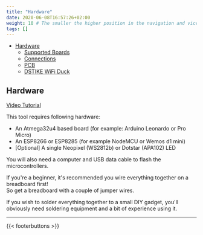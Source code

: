 ```yaml
---
title: "Hardware"
date: 2020-06-08T16:57:26+02:00
weight: 10 # The smaller the higher position in the navigation and vice versa
tags: []
---
```


- [Hardware](/wifiduck/hardware/hardware2)
  - [Supported Boards](/wifiduck/hardware/supportedboards)
  - [Connections](/wifiduck/hardware/connections)
  - [PCB](/wifiduck/hardware/pcb)
  - [DSTIKE WiFi Duck](/wifiduck/hardware/dstike)

## Hardware

[Video Tutorial](https://youtu.be/-Gmv98tUiYw)  

This tool requires following hardware:  
* An Atmega32u4 based board (for example: Arduino Leonardo or Pro Micro)  
* An ESP8266 or ESP8285 (for example NodeMCU or Wemos d1 mini)  
* [Optional] A single Neopixel (WS2812b) or Dotstar (APA102) LED

You will also need a computer and USB data cable to flash the microcontrollers.  

If you're a beginner,
it's recommended you wire everything together on a breadboard first!  
So get a breadboard with a couple of jumper wires.  

If you wish to solder everything together to a small DIY gadget,
you'll obviously need soldering equipment and a bit of experience using it.  

---

{{< footerbuttons >}}